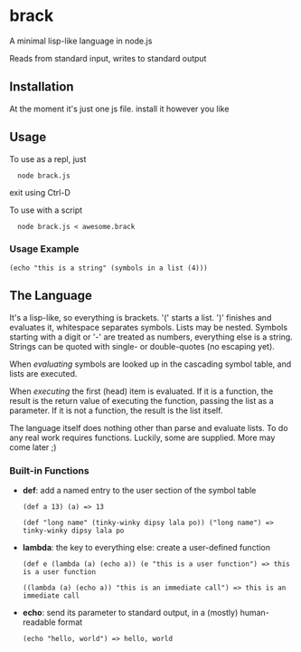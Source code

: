# brack

A minimal lisp-like language in node.js

Reads from standard input, writes to standard output

## Installation

At the moment it's just one js file. install it however you like

## Usage
To use as a repl, just 
```
  node brack.js
```
exit using Ctrl-D

To use with a script
```
  node brack.js < awesome.brack
```

### Usage Example
```
(echo "this is a string" (symbols in a list (4)))
```

## The Language

It's a lisp-like, so everything is brackets. '(' starts a list. ')' finishes and evaluates it, whitespace separates symbols. Lists may be nested. Symbols starting with a digit or '-' are treated as numbers, everything else is a string. 
Strings can be quoted with single- or double-quotes (no escaping yet).

When _evaluating_ symbols are looked up in the cascading symbol table, and lists are executed. 

When _executing_ the first (head) item is evaluated. If it is a function,
the result is the return value of executing the function, passing the list as a parameter. 
If it is not a function, the result is the list itself.

The language itself does nothing other than parse and evaluate lists. To do any real work 
requires functions. Luckily, some are supplied. More may come later ;)

### Built-in Functions

* **def**:
  add a named entry to the user section of the symbol table

  ```
  (def a 13) (a) => 13
  ```

  ```
  (def "long name" (tinky-winky dipsy lala po)) ("long name") => tinky-winky dipsy lala po
  ```

* **lambda**:
  the key to everything else: create a user-defined function

  ```
  (def e (lambda (a) (echo a)) (e "this is a user function") => this is a user function
  ```

  ```
  ((lambda (a) (echo a)) "this is an immediate call") => this is an immediate call
  ```

* **echo**:
  send its parameter to standard output, in a (mostly) human-readable format

  ```
  (echo "hello, world") => hello, world
  ```
